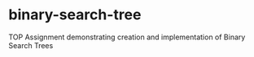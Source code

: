 # binary-search-tree
TOP Assignment demonstrating creation and implementation of Binary Search Trees
